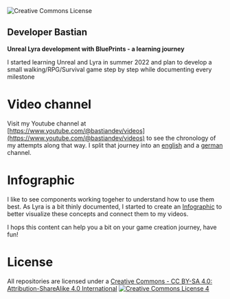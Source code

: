 <img alt="Creative Commons License" style="border-width:0" src="https://avatars.githubusercontent.com/u/125897256?v=4" />

## Developer Bastian

**Unreal Lyra development with BluePrints - a learning journey**

I started learning Unreal and Lyra in summer 2022 and plan to develop a small walking/RPG/Survival game step by step while documenting every milestone

# Video channel
Visit my Youtube channel at [https://www.youtube.com/@bastiandev/videos](https://www.youtube.com/@bastiandev/videos) to see the chronology of my attempts along that way.
I split that journey into an [english](https://www.youtube.com/watch?v=frpAzIuGLDU&list=PLK0EcCQf_rrZUfro2vlwFLQ1Y8itOVSgd) and a [german](https://www.youtube.com/watch?v=rdFjPHC-rlg&list=PLK0EcCQf_rrbllC32wvGTJxINbO4yXb0U) channel.

# Infographic
I like to see components working togeher to understand how to use them best. As Lyra is a bit thinly documented, I started to create an [Infographic](https://github.com/DeveloperBastian/Unreal-Lyra-Concepts) to better visualize these concepts and connect them to my videos.

I hops this content can help you a bit on your game creation journey, have fun!

# License

All repositories are licensed under a <a rel="license" href="https://creativecommons.org/licenses/by-sa/4.0/">Creative Commons - CC BY-SA 4.0: Attribution-ShareAlike 4.0 International</a>
<a rel="license" href="https://creativecommons.org/licenses/by/4.0/deed.en"><img alt="Creative Commons License 4" style="border-width:0; widt: 100px" src="https://mirrors.creativecommons.org/presskit/buttons/88x31/png/by-sa.png" /></a>


